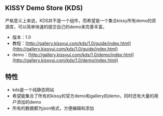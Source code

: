 ## KISSY Demo Store (KDS)

严格意义上来说，KDS并不是一个组件，而希望是一个集合kissy所有demo的资源库，可以简单快速的提交自己的demo来完善丰富。

* 版本：1.0
* 教程：[http://gallery.kissyui.com/kds/1.0/guide/index.html](http://gallery.kissyui.com/kds/1.0/guide/index.html)
* demo：[http://gallery.kissyui.com/kds/1.0/demo/index.html](http://gallery.kissyui.com/kds/1.0/demo/index.html)

## 特性

* kds是一个纯静态网站
* 希望能集合了所有的kissy的官方demo和gallery的demo，同时还有大量的用户添加的demo
* 所有的数据都为json格式，方便编辑和添加